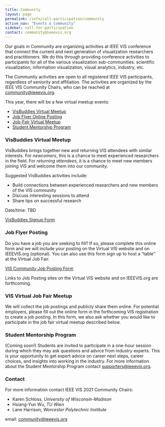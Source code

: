 ```yaml
---
title: Community
layout: page
permalink: /info/call-participation/community
active_nav: "Events & Community"
sidebar: call-for-participation
contact: community@ieeevis.org
---
```


Our goals in Community are organizing activities at IEEE VIS conference that connect the current and next generation of visualization researchers and practitioners. We do this through providing conference activities to participants for all of the various visualization sub-communities: scientific visualization, information visualization, visual analytics, industry, etc. 

The Community activities are open to all registered IEEE VIS participants, regardless of seniority and affiliation. The activities are organized by the IEEE VIS Community Chairs, who can be reached at [community@ieeevis.org](community@ieeevis.org).

This year, there will be a few virtual meetup events:

* [VisBuddies Virtual Meetup](#visbuddies)
* [Job Flyer Online Posting](#job-flyers)
* [Job-Fair Virtual Meetup](#ajf)
* [Student Mentorship Program](#smp)


### <a name="visbuddies"></a>VisBuddies Virtual Meetup
<!-- **Tuesday, 27 October 2020, 13:40:00 Mountain Time** -->

VisBuddies brings together new and returning VIS attendees with similar interests. For *newcomers*, this is a chance to meet experienced researchers in the field. For *returning attendees*, it is a chance to meet new members joining VIS and welcome them into our community. 

Suggested VisBuddies activities include:
* Build connections between experienced researchers and new members of the VIS community
* Discuss interesting sessions to attend
* Share tips on successful research

Date/time: TBD 

[VisBuddies Signup Form](https://forms.gle/v7h6W1uKnnhaF31aA)

### <a name="job-flyers"></a>Job Flyer Posting

Do you have a job you are seeking to fill? If so, please complete this online form and we will include your posting on the Virtual VIS website and on IEEEVIS.org (optional).  You can also use this form sign up to host a “table” at the Virtual Job Fair.

[VIS Community Job Posting Form](https://forms.gle/KTiifBygPcBnJudF8)

Links to Job Posting sites on the Virtual VIS website and on IEEEVIS.org are forthcoming.

### <a name="ajf"></a>VIS Virtual Job Fair Meetup
We will collect the job postings and publicly share them online. For potential employers, please fill out the online form in the forthcoming VIS registration to create a job posting. In this form, we also ask whether you would like to participate in the job fair virtual meetup described below.


### <a name="smp"></a>Student Mentorship Program
<!--**Thursday, 29 October 2020, 13:40:00 Mountain Time**-->
(Coming soon!) Students are invited to participate in a one-hour session during which they may ask questions and advice from industry experts. This is your opportunity to get expert advice on career next steps, career choices, and insights into working in the industry. For more information about the Student Mentorship Program contact [supporters@ieeevis.org](supporters@ieeevis.org).


### Contact

For more information contact IEEE VIS 2021 Community Chairs:

* Karen Schloss, *University of Wisconsin-Madison*
* Hsiang-Yun Wu, *TU Wien*
* Lane Harrison, *Worcester Polytechnic Institute*

email: [community@ieeevis.org](community@ieeevis.org)
